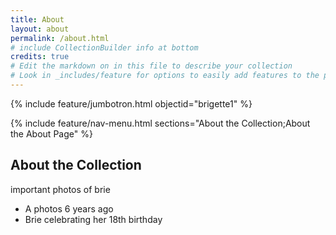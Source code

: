 ```yaml
---
title: About
layout: about
permalink: /about.html
# include CollectionBuilder info at bottom
credits: true
# Edit the markdown on in this file to describe your collection
# Look in _includes/feature for options to easily add features to the page
---
```


{% include feature/jumbotron.html objectid="brigette1" %}

{% include feature/nav-menu.html sections="About the Collection;About the About Page" %}

## About the Collection

important photos of brie
- A photos 6 years ago
- Brie celebrating her 18th birthday

